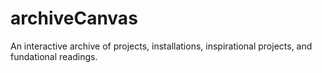# archiveCanvas
An interactive archive of projects, installations, inspirational projects, and fundational readings.
